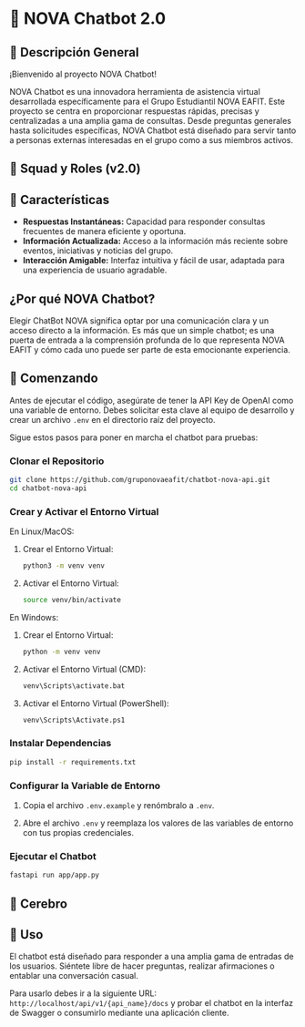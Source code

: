# 🤖 NOVA Chatbot 2.0

## 📝 Descripción General

¡Bienvenido al proyecto NOVA Chatbot!

NOVA Chatbot es una innovadora herramienta de asistencia virtual desarrollada específicamente para el Grupo Estudiantil NOVA EAFIT. Este proyecto se centra en proporcionar respuestas rápidas, precisas y centralizadas a una amplia gama de consultas. Desde preguntas generales hasta solicitudes específicas, NOVA Chatbot está diseñado para servir tanto a personas externas interesadas en el grupo como a sus miembros activos.

## 🙌 Squad y Roles (v2.0)

## 🌟 Características

- **Respuestas Instantáneas:** Capacidad para responder consultas frecuentes de manera eficiente y oportuna.
- **Información Actualizada:** Acceso a la información más reciente sobre eventos, iniciativas y noticias del grupo.
- **Interacción Amigable:** Interfaz intuitiva y fácil de usar, adaptada para una experiencia de usuario agradable.

## ¿Por qué NOVA Chatbot?

Elegir ChatBot NOVA significa optar por una comunicación clara y un acceso directo a la información. Es más que un simple chatbot; es una puerta de entrada a la comprensión profunda de lo que representa NOVA EAFIT y cómo cada uno puede ser parte de esta emocionante experiencia.

## 🚀 Comenzando

Antes de ejecutar el código, asegúrate de tener la API Key de OpenAI como una variable de entorno. Debes solicitar esta clave al equipo de desarrollo y crear un archivo `.env` en el directorio raíz del proyecto.

Sigue estos pasos para poner en marcha el chatbot para pruebas:

### Clonar el Repositorio

```bash
git clone https://github.com/gruponovaeafit/chatbot-nova-api.git
cd chatbot-nova-api
```

### Crear y Activar el Entorno Virtual

En Linux/MacOS:

1. Crear el Entorno Virtual:

   ```bash
   python3 -m venv venv
   ```

2. Activar el Entorno Virtual:

   ```bash
   source venv/bin/activate
   ```

En Windows:

1. Crear el Entorno Virtual:

   ```bash
   python -m venv venv
   ```

2. Activar el Entorno Virtual (CMD):

   ```bash
   venv\Scripts\activate.bat
   ```

3. Activar el Entorno Virtual (PowerShell):

   ```bash
   venv\Scripts\Activate.ps1
   ```

### Instalar Dependencias

```bash
pip install -r requirements.txt
```

### Configurar la Variable de Entorno

1. Copia el archivo `.env.example` y renómbralo a `.env`.

2. Abre el archivo `.env` y reemplaza los valores de las variables de entorno con tus propias credenciales.

### Ejecutar el Chatbot

```bash
fastapi run app/app.py
```

## 🧠 Cerebro

## 💬 Uso

El chatbot está diseñado para responder a una amplia gama de entradas de los usuarios. Siéntete libre de hacer preguntas, realizar afirmaciones o entablar una conversación casual.

Para usarlo debes ir a la siguiente URL: `http://localhost/api/v1/{api_name}/docs` y probar el chatbot en la interfaz de Swagger o consumirlo mediante una aplicación cliente.
